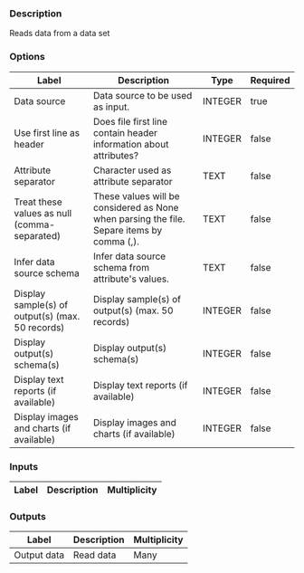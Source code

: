 ###  Description
Reads data from a data set
###  Options
| Label | Description | Type | Required |
|---|---|---|---|
| Data source | Data source to be used as input. | INTEGER | true |
| Use first line as header | Does file first line contain header information about attributes? | INTEGER | false |
| Attribute separator | Character used as attribute separator | TEXT | false |
| Treat these values as null (comma-separated) | These values will be considered as None when parsing the file. Separe items by comma (,). | TEXT | false |
| Infer data source schema | Infer data source schema from attribute's values. | TEXT | false |
| Display sample(s) of output(s) (max. 50 records) | Display sample(s) of output(s) (max. 50 records) | INTEGER | false |
| Display output(s) schema(s) | Display output(s) schema(s) | INTEGER | false |
| Display text reports (if available) | Display text reports (if available) | INTEGER | false |
| Display images and charts (if available) | Display images and charts (if available) | INTEGER | false |
###  Inputs
| Label | Description | Multiplicity |
|---|---|---|
###  Outputs
| Label | Description | Multiplicity |
|---|---|---|
| Output data | Read data | Many |
